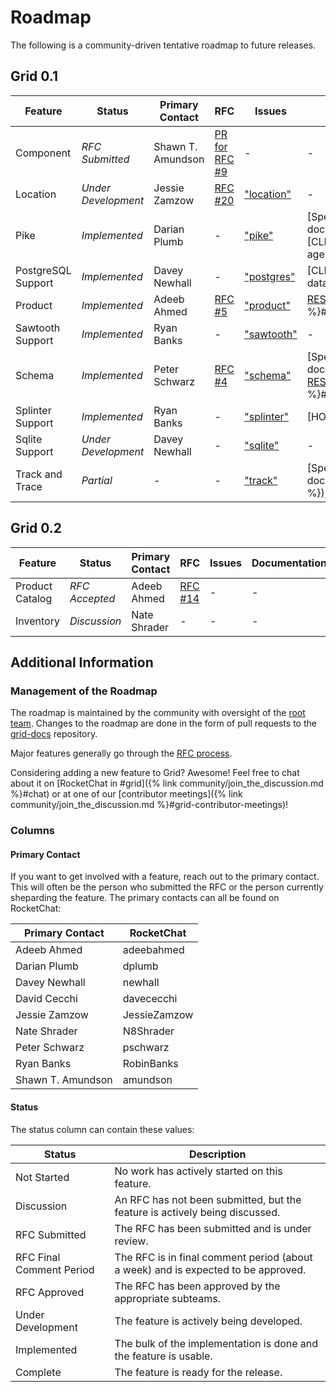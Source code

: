 # Roadmap

<!--
  Copyright 2018-2020 Cargill Incorporated
  Licensed under Creative Commons Attribution 4.0 International License
  https://creativecommons.org/licenses/by/4.0/
-->

The following is a community-driven tentative roadmap to future releases.


## Grid 0.1

| Feature | Status | Primary Contact | RFC | Issues | Documentation |
| ------- | ------ | --------------- | --- | ------- | ------------- |
| Component | *RFC Submitted* | Shawn T. Amundson | [PR for RFC #9](https://github.com/hyperledger/grid-rfcs/pull/9) | - | - |
| Location | *Under Development* | Jessie Zamzow | [RFC #20](https://github.com/hyperledger/grid-rfcs/blob/master/text/0020-location.md) | ["location"](https://github.com/orgs/hyperledger/projects/1?card_filter_query=location) | - |
| Pike | *Implemented* | Darian Plumb | - | ["pike"](https://github.com/orgs/hyperledger/projects/1?card_filter_query=pike) | [Specification]({% link docs/0.1/pike_transaction_family.md %}), [REST API](/docs/0.1/api/#tag/Pike), [CLI]({% link docs/0.1/cli_references.md %}#grid-agent-create) |
| PostgreSQL Support | *Implemented* | Davey Newhall | - | ["postgres"](https://github.com/orgs/hyperledger/projects/1?card_filter_query=postgres) | [CLI]({% link docs/0.1/cli_references.md %}#grid-database-migrate) |
| Product | *Implemented* | Adeeb Ahmed | [RFC #5](https://github.com/hyperledger/grid-rfcs/blob/master/text/0005-product.md) | ["product"](https://github.com/orgs/hyperledger/projects/1?card_filter_query=product) | [REST API](/docs/0.1/api/#tag/Product), [CLI]({% link docs/0.1/cli_references.md %}#grid-product-create) |
| Sawtooth Support | *Implemented* | Ryan Banks | - | ["sawtooth"](https://github.com/orgs/hyperledger/projects/1?card_filter_query=sawtooth) | - |
| Schema | *Implemented* | Peter Schwarz | [RFC #4](https://github.com/hyperledger/grid-rfcs/blob/master/text/0000-grid-primitives.md) | ["schema"](https://github.com/orgs/hyperledger/projects/1?card_filter_query=schema) | [Specification]({% link docs/0.1/grid_schema_family_specification.md %}), [REST API](/docs/0.1/api/#tag/Schema), [CLI]({% link docs/0.1/cli_references.md %}#grid-schema-create) |
| Splinter Support | *Implemented* | Ryan Banks | - | ["splinter"](https://github.com/orgs/hyperledger/projects/1?card_filter_query=splinter) | [HOWTO]({% link docs/0.1/grid_on_splinter.md %}) |
| Sqlite Support | *Under Development* | Davey Newhall | - | ["sqlite"](https://github.com/orgs/hyperledger/projects/1?card_filter_query=sqlite) | - |
| Track and Trace | *Partial* | - | - | ["track"](https://github.com/orgs/hyperledger/projects/1?card_filter_query=track) | [Specification]({% link docs/0.1/grid_track_and_trace_family_specification.md %}), [REST API](/docs/0.1/api/#tag/Track-and-Trace) |

## Grid 0.2

| Feature | Status | Primary Contact | RFC | Issues | Documentation |
| ------- | ------ | --------------- | --- | ------- | ------------- |
| Product Catalog | *RFC Accepted* | Adeeb Ahmed | [RFC #14](https://github.com/hyperledger/grid-rfcs/blob/master/text/0014-catalog.md) | - | - |
| Inventory | *Discussion* | Nate Shrader | - | - | - |

## Additional Information

### Management of the Roadmap

The roadmap is maintained by the community with oversight of the
[root team](https://github.com/hyperledger/grid-rfcs/blob/master/subteams/root.md).
Changes to the roadmap are done in the form of pull requests to the
[grid-docs](https://github.com/hyperledger/grid-docs) repository.

Major features generally go through the [RFC
process](https://github.com/hyperledger/grid-rfcs).

Considering adding a new feature to Grid? Awesome! Feel free to chat about it
on [RocketChat in
#grid]({% link community/join_the_discussion.md %}#chat)  or at
one of our [contributor
meetings]({% link community/join_the_discussion.md %}#grid-contributor-meetings)!

### Columns

#### Primary Contact

If you want to get involved with a feature, reach out to the primary contact.
This will often be the person who submitted the RFC or the person currently
sheparding the feature. The primary contacts can all be found on RocketChat:

| Primary Contact   | RocketChat |
| --- | --- |
| Adeeb Ahmed | adeebahmed |
| Darian Plumb | dplumb |
| Davey Newhall | newhall |
| David Cecchi | davececchi |
| Jessie Zamzow | JessieZamzow |
| Nate Shrader | N8Shrader |
| Peter Schwarz | pschwarz |
| Ryan Banks | RobinBanks |
| Shawn T. Amundson | amundson |

#### Status

The status column can contain these values:

| Status | Description |
| --- | --- |
| Not Started | No work has actively started on this feature. |
| Discussion | An RFC has not been submitted, but the feature is actively being discussed. |
| RFC Submitted | The RFC has been submitted and is under review. |
| RFC Final Comment Period | The RFC is in final comment period (about a week) and is expected to be approved. |
| RFC Approved | The RFC has been approved by the appropriate subteams. |
| Under Development | The feature is actively being developed. |
| Implemented | The bulk of the implementation is done and the feature is usable. |
| Complete | The feature is ready for the release. |
